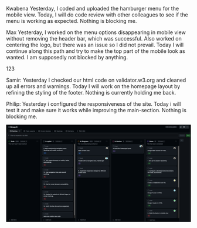 Kwabena
Yesterday, I coded and uploaded the hamburger menu for the mobile view.
Today, I will do code review with other colleagues to see if the menu is working as expected.
Nothing is blocking me.

Max
Yesterday, I worked on the menu options disappearing in mobile view without removing the header bar, which was successful.
Also worked on centering the logo, but there was an issue so I did not prevail.
Today I will continue along this path and try to make the top part of the mobile look as wanted.
I am supposedly not blocked by anything.

123

Samir:
Yesterday I checked our html code on validator.w3.org and cleaned up all errors and warnings.
Today I will work on the homepage layout by refining the styling of the footer.
Nothing is currently holding me back.

Philip: Yesterday i configured the responsiveness of the site. Today i will test it and make sure it works while improving the main-section. Nothing is blocking me.

![alt text](<Screenshot 2024-12-01 at 22.29.24.png>)
